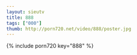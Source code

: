 ```yaml
--- 
layout: sieutv
title: 888
tags: ["000"]
thumb: http://porn720.net/video/888/poster.jpg
---
```

{% include porn720 key="888" %} 

